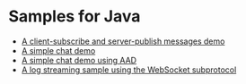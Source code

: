 # Samples for Java

* [A client-subscribe and server-publish messages demo](./pubsub)
* [A simple chat demo](./chatapp)
* [A simple chat demo using AAD](./chatapp-aad)
* [A log streaming sample using the WebSocket subprotocol](./logstream)
